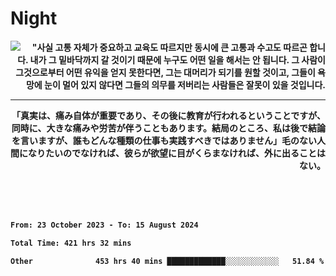 <div>
<h1 align="left">Night</h1>
<img align="left" src="https://github.com/user-attachments/assets/9d416f7e-3a36-4f9c-8fdd-800c71504a94" />
  <p align="right"><b>"사실 고통 자체가 중요하고 교육도 따르지만 동시에 큰 고통과 수고도 따르곤 합니다. 내가 그 밑바닥까지 갈 것이기 때문에 누구도 어떤 일을 해서는 안 됩니다. 그 사람이 그것으로부터 어떤 유익을 얻지 못한다면, 그는 대머리가 되기를 원할 것이고, 그들이 욕망에 눈이 멀어 있지 않다면 그들의 의무를 저버리는 사람들은 잘못이 있을 것입니다.<b/></p>
<hr/>
<p align="right"><b>「真実は、痛み自体が重要であり、その後に教育が行われるということですが、同時に、大きな痛みや労苦が伴うこともあります。結局のところ、私は後で結論を言いますが、誰もどんな種類の仕事も実践すべきではありません」毛のない人間になりたいのでなければ、彼らが欲望に目がくらまなければ、外に出ることはない。</b></p>
</div>

<br/>
<br/>
<br/>

<!--START_SECTION:waka-->

```txt
From: 23 October 2023 - To: 15 August 2024

Total Time: 421 hrs 32 mins

Other              453 hrs 40 mins █████████████░░░░░░░░░░░░   51.84 %
```

<!--END_SECTION:waka-->
